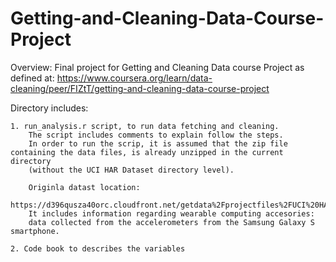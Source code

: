 # Getting-and-Cleaning-Data-Course-Project

Overview:
Final project for Getting and Cleaning Data course Project
as defined at: https://www.coursera.org/learn/data-cleaning/peer/FIZtT/getting-and-cleaning-data-course-project

Directory includes:
~~~~~~~~~~~~~~~~~~~
1. run_analysis.r script, to run data fetching and cleaning. 
    The script includes comments to explain follow the steps.
    In order to run the scrip, it is assumed that the zip file containing the data files, is already unzipped in the current directory
    (without the UCI HAR Dataset directory level).

    Originla datast location:
    https://d396qusza40orc.cloudfront.net/getdata%2Fprojectfiles%2FUCI%20HAR%20Dataset.zip
    It includes information regarding wearable computing accesories:
    data collected from the accelerometers from the Samsung Galaxy S smartphone.

2. Code book to describes the variables
